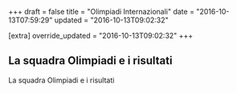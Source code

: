 +++
draft = false
title = "Olimpiadi Internazionali"
date = "2016-10-13T07:59:29"
updated = "2016-10-13T09:02:32"

[extra]
override_updated = "2016-10-13T09:02:32"
+++
## La squadra Olimpiadi e i risultati

La squadra Olimpiadi e i risultati
